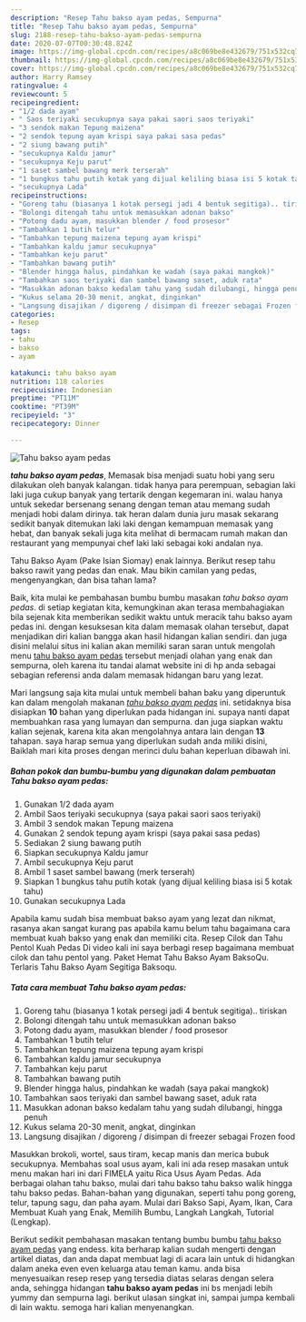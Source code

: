 ```yaml
---
description: "Resep Tahu bakso ayam pedas, Sempurna"
title: "Resep Tahu bakso ayam pedas, Sempurna"
slug: 2188-resep-tahu-bakso-ayam-pedas-sempurna
date: 2020-07-07T00:30:48.824Z
image: https://img-global.cpcdn.com/recipes/a8c069be8e432679/751x532cq70/tahu-bakso-ayam-pedas-foto-resep-utama.jpg
thumbnail: https://img-global.cpcdn.com/recipes/a8c069be8e432679/751x532cq70/tahu-bakso-ayam-pedas-foto-resep-utama.jpg
cover: https://img-global.cpcdn.com/recipes/a8c069be8e432679/751x532cq70/tahu-bakso-ayam-pedas-foto-resep-utama.jpg
author: Harry Ramsey
ratingvalue: 4
reviewcount: 5
recipeingredient:
- "1/2 dada ayam"
- " Saos teriyaki secukupnya saya pakai saori saos teriyaki"
- "3 sendok makan Tepung maizena"
- "2 sendok tepung ayam krispi saya pakai sasa pedas"
- "2 siung bawang putih"
- "secukupnya Kaldu jamur"
- "secukupnya Keju parut"
- "1 saset sambel bawang merk terserah"
- "1 bungkus tahu putih kotak yang dijual keliling biasa isi 5 kotak tahu"
- "secukupnya Lada"
recipeinstructions:
- "Goreng tahu (biasanya 1 kotak persegi jadi 4 bentuk segitiga).. tiriskan"
- "Bolongi ditengah tahu untuk memasukkan adonan bakso"
- "Potong dadu ayam, masukkan blender / food prosesor"
- "Tambahkan 1 butih telur"
- "Tambahkan tepung maizena tepung ayam krispi"
- "Tambahkan kaldu jamur secukupnya"
- "Tambahkan keju parut"
- "Tambahkan bawang putih"
- "Blender hingga halus, pindahkan ke wadah (saya pakai mangkok)"
- "Tambahkan saos teriyaki dan sambel bawang saset, aduk rata"
- "Masukkan adonan bakso kedalam tahu yang sudah dilubangi, hingga penuh"
- "Kukus selama 20-30 menit, angkat, dinginkan"
- "Langsung disajikan / digoreng / disimpan di freezer sebagai Frozen food"
categories:
- Resep
tags:
- tahu
- bakso
- ayam

katakunci: tahu bakso ayam 
nutrition: 118 calories
recipecuisine: Indonesian
preptime: "PT11M"
cooktime: "PT39M"
recipeyield: "3"
recipecategory: Dinner

---
```



![Tahu bakso ayam pedas](https://img-global.cpcdn.com/recipes/a8c069be8e432679/751x532cq70/tahu-bakso-ayam-pedas-foto-resep-utama.jpg)

<b><i>tahu bakso ayam pedas</i></b>, Memasak bisa menjadi suatu hobi yang seru dilakukan oleh banyak kalangan. tidak hanya para perempuan, sebagian laki laki juga cukup banyak yang tertarik dengan kegemaran ini. walau hanya untuk sekedar bersenang senang dengan teman atau memang sudah menjadi hobi dalam dirinya. tak heran dalam dunia juru masak sekarang sedikit banyak ditemukan laki laki dengan kemampuan memasak yang hebat, dan banyak sekali juga kita melihat di bermacam rumah makan dan restaurant yang mempunyai chef laki laki sebagai koki andalan nya.

Tahu Bakso Ayam (Pake Isian Siomay) enak lainnya. Berikut resep tahu bakso rawit yang pedas dan enak. Mau bikin camilan yang pedas, mengenyangkan, dan bisa tahan lama?

Baik, kita mulai ke pembahasan bumbu bumbu masakan <i>tahu bakso ayam pedas</i>. di setiap kegiatan kita, kemungkinan akan terasa membahagiakan bila sejenak kita memberikan sedikit waktu untuk meracik tahu bakso ayam pedas ini. dengan kesuksesan kita dalam memasak olahan tersebut, dapat menjadikan diri kalian bangga akan hasil hidangan kalian sendiri. dan juga disini melalui situs ini kalian akan memiliki saran saran untuk mengolah menu <u>tahu bakso ayam pedas</u> tersebut menjadi olahan yang enak dan sempurna, oleh karena itu tandai alamat website ini di hp anda sebagai sebagian referensi anda dalam memasak hidangan baru yang lezat.


Mari langsung saja kita mulai untuk membeli bahan baku yang diperuntuk kan dalam mengolah makanan <u><i>tahu bakso ayam pedas</i></u> ini. setidaknya bisa disiapkan <b>10</b> bahan yang diperlukan pada hidangan ini. supaya nanti dapat membuahkan rasa yang lumayan dan sempurna. dan juga siapkan waktu kalian sejenak, karena kita akan mengolahnya antara lain dengan <b>13</b> tahapan. saya harap semua yang diperlukan sudah anda miliki disini, Baiklah mari kita proses dengan merinci dulu bahan keperluan dibawah ini.

<!--inarticleads1-->

##### Bahan pokok dan bumbu-bumbu yang digunakan dalam pembuatan Tahu bakso ayam pedas:

1. Gunakan 1/2 dada ayam
1. Ambil  Saos teriyaki secukupnya (saya pakai saori saos teriyaki)
1. Ambil 3 sendok makan Tepung maizena
1. Gunakan 2 sendok tepung ayam krispi (saya pakai sasa pedas)
1. Sediakan 2 siung bawang putih
1. Siapkan secukupnya Kaldu jamur
1. Ambil secukupnya Keju parut
1. Ambil 1 saset sambel bawang (merk terserah)
1. Siapkan 1 bungkus tahu putih kotak (yang dijual keliling biasa isi 5 kotak tahu)
1. Gunakan secukupnya Lada


Apabila kamu sudah bisa membuat bakso ayam yang lezat dan nikmat, rasanya akan sangat kurang pas apabila kamu belum tahu bagaimana cara membuat kuah bakso yang enak dan memiliki cita. Resep Cilok dan Tahu Pentol Kuah Pedas Di video kali ini saya berbagi resep bagaimana membuat cilok dan tahu pentol yang. Paket Hemat Tahu Bakso Ayam BaksoQu. Terlaris Tahu Bakso Ayam Segitiga Baksoqu. 

<!--inarticleads2-->

##### Tata cara membuat Tahu bakso ayam pedas:

1. Goreng tahu (biasanya 1 kotak persegi jadi 4 bentuk segitiga).. tiriskan
1. Bolongi ditengah tahu untuk memasukkan adonan bakso
1. Potong dadu ayam, masukkan blender / food prosesor
1. Tambahkan 1 butih telur
1. Tambahkan tepung maizena tepung ayam krispi
1. Tambahkan kaldu jamur secukupnya
1. Tambahkan keju parut
1. Tambahkan bawang putih
1. Blender hingga halus, pindahkan ke wadah (saya pakai mangkok)
1. Tambahkan saos teriyaki dan sambel bawang saset, aduk rata
1. Masukkan adonan bakso kedalam tahu yang sudah dilubangi, hingga penuh
1. Kukus selama 20-30 menit, angkat, dinginkan
1. Langsung disajikan / digoreng / disimpan di freezer sebagai Frozen food


Masukkan brokoli, wortel, saus tiram, kecap manis dan merica bubuk secukupnya. Membahas soal usus ayam, kali ini ada resep masakan untuk menu makan hari ini dari FIMELA yaitu Rica Usus Ayam Pedas. Ada berbagai olahan tahu bakso, mulai dari tahu bakso tahu bakso walik hingga tahu bakso pedas. Bahan-bahan yang digunakan, seperti tahu pong goreng, telur, tapung sagu, dan paha ayam. Mulai dari Bakso Sapi, Ayam, Ikan, Cara Membuat Kuah yang Enak, Memilih Bumbu, Langkah Langkah, Tutorial (Lengkap). 

Berikut sedikit pembahasan masakan tentang bumbu bumbu <u>tahu bakso ayam pedas</u> yang endess. kita berharap kalian sudah mengerti dengan artikel diatas, dan anda dapat membuat lagi di acara lain untuk di hidangkan dalam aneka even even keluarga atau teman kamu. anda bisa menyesuaikan resep resep yang tersedia diatas selaras dengan selera anda, sehingga hidangan <b>tahu bakso ayam pedas</b> ini bs menjadi lebih yummy dan sempurna lagi. berikut ulasan singkat ini, sampai jumpa kembali di lain waktu. semoga hari kalian menyenangkan.

